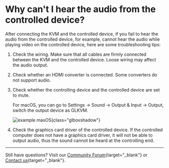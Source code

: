 # Why can't I hear the audio from the controlled device?

After connecting the KVM and the controlled device, if you fail to hear the audio from the controlled device, for example, cannot hear the audio while playing video on the controlled device, here are some troubleshooting tips:

1. Check the wiring. Make sure that all cables are firmly connected between the KVM and the controlled device. Loose wiring may affect the audio output.

2. Check whether an HDMI converter is connected. Some converters do not support audio.

3. Check whether the controlling device and the controlled device are set to mute.

    For macOS, you can go to Settings -> Sound -> Output & Input -> Output, switch the output device as GLKVM.

    ![example masOS](https://static.gl-inet.com/docs/kvm/faq/cannot_hear_audio/example_macos.png){class="glboxshadow"}

4. Check the graphics card driver of the controlled device. If the controlled computer does not have a graphics card driver, it will not be able to output audio, thus the sound cannot be heard at the controlling end.

---

Still have questions? Visit our [Community Forum](https://forum.gl-inet.com){target="_blank"} or [Contact us](https://www.gl-inet.com/contacts/){target="_blank"}.